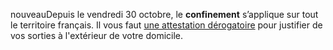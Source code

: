 <div class="conseil conseil-orange">

<span class="nouveau">nouveau</span>Depuis le vendredi 30 octobre, le **confinement** s’applique sur tout le territoire français. Il vous faut [une attestation dérogatoire](https://media.interieur.gouv.fr/deplacement-covid-19/) pour justifier de vos sorties à l'extérieur de votre domicile.

</div>
